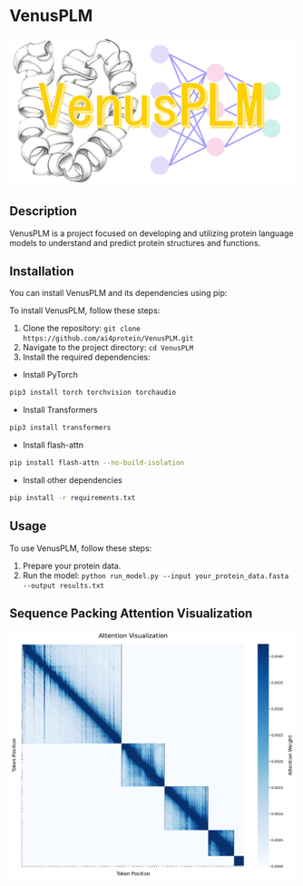 # VenusPLM
![VenusPLM](VenusPLM.png)

## Description
VenusPLM is a project focused on developing and utilizing protein language models to understand and predict protein structures and functions.

## Installation
You can install VenusPLM and its dependencies using pip:

To install VenusPLM, follow these steps:
1. Clone the repository: `git clone https://github.com/ai4protein/VenusPLM.git`
2. Navigate to the project directory: `cd VenusPLM`
3. Install the required dependencies: 
- Install PyTorch
```bash
pip3 install torch torchvision torchaudio
```
- Install Transformers
```bash
pip3 install transformers
```
- Install flash-attn
```bash
pip install flash-attn --no-build-isolation
```
- Install other dependencies
```bash
pip install -r requirements.txt
```

## Usage
To use VenusPLM, follow these steps:
1. Prepare your protein data.
2. Run the model: `python run_model.py --input your_protein_data.fasta --output results.txt`

## Sequence Packing Attention Visualization
![VenusPLM](benchmark/figures/attention_visualization.png)
